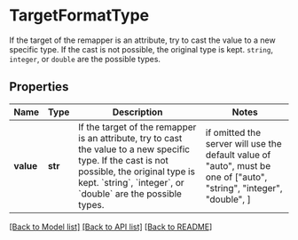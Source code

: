 # TargetFormatType

If the target of the remapper is an attribute, try to cast the value to a new specific type. If the cast is not possible, the original type is kept. `string`, `integer`, or `double` are the possible types.
## Properties
Name | Type | Description | Notes
------------ | ------------- | ------------- | -------------
**value** | **str** | If the target of the remapper is an attribute, try to cast the value to a new specific type. If the cast is not possible, the original type is kept. &#x60;string&#x60;, &#x60;integer&#x60;, or &#x60;double&#x60; are the possible types. |  if omitted the server will use the default value of "auto",  must be one of ["auto", "string", "integer", "double", ]

[[Back to Model list]](README.md#documentation-for-models) [[Back to API list]](README.md#documentation-for-api-endpoints) [[Back to README]](README.md)


